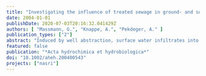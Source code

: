 ```yaml
---
title: "Investigating the influence of treated sewage in ground- and surface water using wastewater indicators in Berlin, Germany"
date: 2004-01-01
publishDate: 2020-07-03T20:16:32.041429Z
authors: [ "Massmann, G.", "Knappe, A.", "Pekdeger, A." ]
publication_types: ["2"]
abstract: "Induced by well abstraction, surface water infiltrates into Berlin aquifers and is used for drinking water production. A major advantage of bank filtration is the capability of the subsurface to remove contaminants and save natural groundwater resources. Since a large proportion of the surface water in Berlin originates from treated effluents released by wastewater treatment plants, certain wastewater residues can be traced into the groundwater. A powerful tool to characterise bank filtration systems is the use of wastewater indicators and additional environmental tracers to estimate flow velocities and proportions of bank filtrate in the abstraction wells prior to reactive transport evaluations. Examples  for tracer applications at the Berlin system are introduced in this paper. In addition, an overview on results of various studies conducted on contaminant transport and removal during underground passage of the bank filtrate in Berlin is given."
featured: false
publication: "*Acta hydrochimica et hydrobiologica*"
doi: "10.1002/aheh.200400543"
projects: ["nasri"]
---
```


